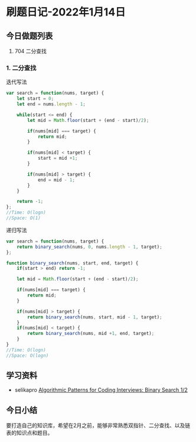# 刷题日记-2022年1月14日

## 今日做题列表
1. 704 二分查找


### 1. 二分查找
迭代写法
```javascript
var search = function(nums, target) {
    let start = 0;
    let end = nums.length - 1;

    while(start <= end) {
        let mid = Math.floor(start + (end - start)/2);

        if(nums[mid] === target) {
            return mid;
        } 

        if(nums[mid] < target) {
            start = mid +1;
        }

        if(nums[mid] > target) {
            end = mid - 1;
        }
    }

    return -1;
};
//Time: O(logn)
//Space: O(1)
```

递归写法
```javascript
var search = function(nums, target) {
	return binary_search(nums, 0, nums.length - 1, target);
};

function binary_search(nums, start, end, target) {
	if(start > end) return -1;

	let mid = Math.floor(start + (end - start)/2);

	if(nums[mid] === target) {
		return mid;
	}

	if(nums[mid] > target) {
		return binary_search(nums, start, mid - 1, target);
	}
	if(nums[mid] < target) {
		return binary_search(nums, mid +1, end, target);
	}
}
//Time: O(logn)
//Space: O(logn)
```

## 学习资料
- selikapro [Algorithmic Patterns for Coding Interviews: Binary Search 1/2](https://www.youtube.com/watch?v=s9J5f6SGlxE&list=PL7g1jYj15RUOjoeZAJsWjwV8XUo9r0hwc&index=12&t=592s)

## 今日小结
要打造自己的知识库，希望在2月之前，能够非常熟悉双指针、二分查找、以及链表的知识点和题目。